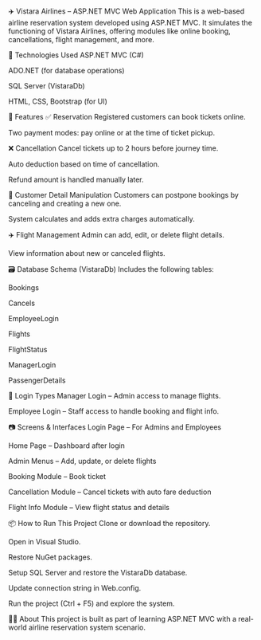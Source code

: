 ✈️ Vistara Airlines – ASP.NET MVC Web Application
This is a web-based airline reservation system developed using ASP.NET MVC. It simulates the functioning of Vistara Airlines, offering modules like online booking, cancellations, flight management, and more.

🧰 Technologies Used
ASP.NET MVC (C#)

ADO.NET (for database operations)

SQL Server (VistaraDb)

HTML, CSS, Bootstrap (for UI)

📌 Features
✅ Reservation
Registered customers can book tickets online.

Two payment modes: pay online or at the time of ticket pickup.

❌ Cancellation
Cancel tickets up to 2 hours before journey time.

Auto deduction based on time of cancellation.

Refund amount is handled manually later.

🧍 Customer Detail Manipulation
Customers can postpone bookings by canceling and creating a new one.

System calculates and adds extra charges automatically.

✈️ Flight Management
Admin can add, edit, or delete flight details.

View information about new or canceled flights.

🗃️ Database Schema (VistaraDb)
Includes the following tables:

Bookings

Cancels

EmployeeLogin

Flights

FlightStatus

ManagerLogin

PassengerDetails

🔐 Login Types
Manager Login – Admin access to manage flights.

Employee Login – Staff access to handle booking and flight info.

📷 Screens & Interfaces
Login Page – For Admins and Employees

Home Page – Dashboard after login

Admin Menus – Add, update, or delete flights

Booking Module – Book ticket

Cancellation Module – Cancel tickets with auto fare deduction

Flight Info Module – View flight status and details

📦 How to Run This Project
Clone or download the repository.

Open in Visual Studio.

Restore NuGet packages.

Setup SQL Server and restore the VistaraDb database.

Update connection string in Web.config.

Run the project (Ctrl + F5) and explore the system.

🙋‍♂️ About
This project is built as part of learning ASP.NET MVC with a real-world airline reservation system scenario.


